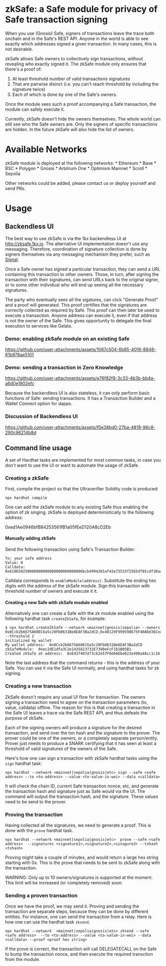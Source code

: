 # zkSafe: a Safe module for privacy of Safe transaction signing

When you use (Gnosis) Safe, signers of transactions leave the trace both onchain and in the Safe's REST API.  Anyone in the world is able to see exactly which addresses signed a given transaction.
In many cases, this is not desirable.

zkSafe allows Safe owners to collectively sign transactions, without revealing who exactly  signed it.  The zkSafe module only ensures that there's a proof of:
  1. At least threshold number of valid transactions signatures
  2. That are pairwise disinct (i.e. you can't reach threshold by including the signature twice)
  3. Each of which is done by one of the Safe's owners.

Once the module sees such a proof accompanying a Safe transaction, the module can safely execute it.

Currently, zkSafe doesn't hide the owners themselves. The whole world can still see who the Safe owners are. Only the signers of specific transactions are hidden.  In the future zkSafe will also hide the list of owners.

# Available Networks

zkSafe module is deployed at the following networks:
    * Ethereum
    * Base
    * BSC
    * Polygon
    * Gnosis
    * Arbitrum One
    * Optimism Mainnet
    * Scroll
    * Sepolia

Other networks could be added, please contact us or deploy yourself and send PRs.

# Usage

## Backendless UI

The best way to use zkSafe is via the 1kx backendless UI at http://zksafe.1kx.io. The alternative UI implementation doesn't use any messaging. Therefore, coordination of signature collection is done by signers themselves via any messaging mechanism they prefer, such as [Signal](https://signal.org/).

Once a Safe owner has signed a particular transaction, they can send a URL containing this transaction to other owners. Those, in turn, after signing the transaction with their signatures, can send URLs back to the original signer, or to some other individual who will end up seeing all the necessary signatures.

The party who eventually sees all the sigatures, can click "Generate Proof" and a proof will generated. This proof certifies that the signatures are correctly collected as required by Safe. This proof can then later be used to execute a transaction. Anyone address can execute it, even if that address is not the owner of the Safe. This gives opportunity to delegate the final execution to services like Gelato.

### Demo: enabling zkSafe module on an existing Safe


https://github.com/user-attachments/assets/1067c504-6b85-4016-8848-61b978ae5101

### Demo: sending a transaction in Zero Knowledge

https://github.com/user-attachments/assets/e76f82f8-3c33-4b3b-bb4a-a6d0e1902efc

Because the backendless UI is also stateless, it can only perform basic functions of Safe: sending transactions. It has a Transaction Builder and a Wallet Connect option for dapps.

### Discussion of Backendless UI

https://github.com/user-attachments/assets/f0e38bd0-27ba-4818-96c8-290c96214b8d

## Command line usage

A set of Hardhat tasks are implemented for most common tasks, in case you don't want to use the UI or want to automate the usage of zkSafe.

### Creating a zkSafe

First, compile the project so that the Ultraverifier Solidity code is produced:

```
npx hardhat compile
```

One can add the zkSafe module to any existing Safe thus enabling the option of zk singing.
zkSafe is deployed deterministically to the following address:

0xed1Ae0946bfB84253561fB1a05fEeD120A8cD2Eb


#### Manually adding zkSafe

Send the following transaction using Safe's Transaction Builder:

```
To: your safe address
Value: 0
Calldata: 0x610b59250000000000000000000000006bcb4994265af42e73533f2565df85cdf30aaff9
```

Calldata corresponds to `enableModule(address)`. Substitute the ending hex digits with the address of the zkSafe module.
Sign this transaction with threshold number of owners and execute it it.

#### Creating a new Safe with zkSafe module enabled

Alternatively one can create a Safe with the zk module enabled using the following hardhat task `createZkSafe`, for example:

```
$ npx hardhat createZkSafe --network <mainnet|gnosis|sepolia> --owners 0x0Ccb2b6675A60EC6a5c20Fb0631Be8EAF3Ba2dCD,0x48129F999598675F40A6d36Cec58a623b8c0228d,0x6804a7411adFAEB185d4dE27a04e5B6281160822 --threshold 2 
initialized my wallet
My wallet address:  0x0Ccb2b6675A60EC6a5c20Fb0631Be8EAF3Ba2dCD
zkSafeModule:  0xec2dE1dfa3C2e1435823732E7390eFcF1b1B05B1
Created zkSafe at address:  0xE437407d73cb2e57F0dA6Dbe822e498a4Acc1c16
```

Note the last address that the command returns - this is the address of your Safe. You can use it via the Safe UI normally, and using hardhat tasks for zk signing.


### Creating a new transaction

ZkSafe doesn't require any usual UI flow for transaction.  The owners signing a transaction need to agree on the transaction parameters (to, value, calldata) offline. The reason for this is that creating a transaction in the Safe UI leaves a trace via the Safe REST API, and thus defeats the purpose of zkSafe.

Each of the signing owners will produce a signature for the desired transaction, and send over the txn hash and the signature to the prover.  The prover could be one of the owners, or a completely separate person/entity. Prover just needs to produce a SNARK certifying that it has seen at least a threshold of valid signatures of the owners of the Safe.

Here's how one can sign a transaction with zkSafe hardhat tasks using the `sign` hardhat task:

```
npx hardhat --network <mainnet|sepolia|gnosis|etc> sign --safe <safe address> --to <to-address> --value <to-value-in-wei> --data <calldata>
```

It will check the chain ID, current Safe transaction nonce, etc, and generate the transaction hash and signature just as Safe would via the UI.
The command will output the transaction hash, and the signature. These values need to be send to the prover.

### Proving the transaction

Having collected all the signatures, we need to generate a proof. This is done with the `prove` hardhat task.

```
npx hardhat --network <mainnet|sepolia|gnosis|etc>  prove --safe <safe address>  --signatures <signature1>,<signature2>,<sinagure3> --txhash <txhash>
```

Proving might take a couple of minutes, and would return a large hex string starting with 0x.  This is the prove that needs to be sent to zkSafe along with the transaction.

WARNING: Only up to 10 owners/signatures is supported at the moment. This limit will be increased (or completely removed) soon.


### Sending a proven transaction

Once we have the proof, we may send it. Proving and sending the transaction are separate steps, because they can be done by different entities. For instance, one can send the transaction from a relay.
Here is how one can use the hardhat task `zksend`.

```
npx hardhat --network  <mainnet|sepolia|gnosis|etc> zksend --safe <safe address>  --to <to-address> --value <to-value-in-wei> --data <calldata> --proof <proof hex string>
```

If the prove is correct, the transaction will call DELEGATECALL on the Safe to bump the transaction nonce, and then execute the required transction from the module.
